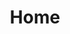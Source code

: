 ---
home: true
title: Home
heroImage: https://cdn-icons-png.flaticon.com/512/1048/1048927.png
actions:
  - text: Get Started
    link: /get-started.html
    type: primary

  - text: Go to My Portofolio
    link: https://mrzdtydlntm.my.id
    type: secondary

# features:
#   - title: Simplicity First
#     details: Minimal setup with markdown-centered project structure helps you focus on writing.
#   - title: Vue-Powered
#     details: Enjoy the dev experience of Vue, use Vue components in markdown, and develop custom themes with Vue.
#   - title: Performant
#     details: VuePress generates pre-rendered static HTML for each page, and runs as an SPA once a page is loaded.
#   - title: Themes
#     details: Providing a default theme out of the box. You can also choose a community theme or create your own one.
#   - title: Plugins
#     details: Flexible plugin API, allowing plugins to provide lots of plug-and-play features for your site.
#   - title: Bundlers
#     details: Default bundler is Vite, while Webpack is also supported. Choose the one you like!

footer: MIT Licensed | Copyright © 2024 mrzdtydlntm.my.id
---